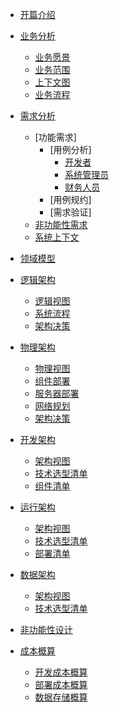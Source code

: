 - [开篇介绍](guide/)

- [业务分析](business/)
  - [业务愿景](business/business-vision.md)
  - [业务范围](business/business-scope.md)
  - [上下文图](business/business-context.md)
  - [业务流程](business/business-flow.md)

- [需求分析](requirement/)
  - [功能需求]
    - [用例分析]
      - [开发者](/requirement/usecase/usecase-developer.md)
      - [系统管理员](/requirement/usecase/usecase-admin.md)
      - [财务人员](/requirement/usecase/usecase-financestaff.md)
    - [用例规约]
    - [需求验证]
  - [非功能性需求]()
  - [系统上下文]()

- [领域模型](domain/domain.md "领域模型")

- [逻辑架构]()
  - [逻辑视图]()
  - [系统流程]()
  - [架构决策]()

- [物理架构]()
  - [物理视图]()
  - [组件部署]()
  - [服务器部署]()
  - [网络规划]()
  - [架构决策]()

- [开发架构]()
  - [架构视图]()
  - [技术选型清单]()
  - [组件清单]()

- [运行架构]()
  - [架构视图]()
  - [技术选型清单]()
  - [部署清单]()

- [数据架构]()
  - [架构视图]()
  - [技术选型清单]()

- [非功能性设计]()

- [成本概算]()
  - [开发成本概算]()
  - [部署成本概算]()
  - [数据存储概算]()